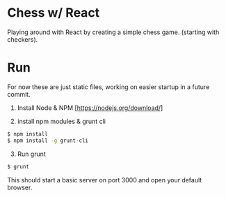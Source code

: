 # Chess w/ React

Playing around with React by creating a simple chess game. (starting with checkers).

# Run

For now these are just static files, working on easier startup in a future
commit.

1. Install Node & NPM [https://nodejs.org/download/]

2. install npm modules & grunt cli
```bash
$ npm install
$ npm install -g grunt-cli
```

3. Run grunt
```bash
$ grunt
```
This should start a basic server on port 3000 and open your default browser.
